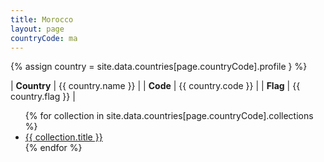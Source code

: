 ```yaml
---
title: Morocco
layout: page
countryCode: ma
---
```


{% assign country = site.data.countries[page.countryCode].profile } %}

| **Country** | {{ country.name }} |
| **Code**    | {{ country.code }} |
| **Flag**    | {{ country.flag }} |

<ul>
{% for collection in site.data.countries[page.countryCode].collections %}
<li><a href="{{ collection.url }}">{{ collection.title }}</a></li>
{% endfor %}
</ul>

